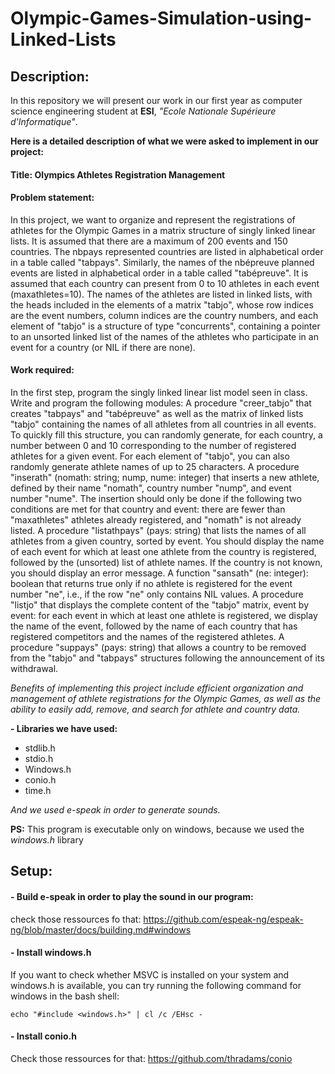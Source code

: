 # Olympic-Games-Simulation-using-Linked-Lists

## Description:
In this repository we will present our work in our first year as computer science engineering student at **ESI**, *"Ecole Nationale Supérieure d'Informatique"*.

**Here is a detailed description of what we were asked to implement in our project:**

#### Title: Olympics Athletes Registration Management

#### Problem statement:
 In this project, we want to organize and represent the registrations of athletes for the Olympic Games in a matrix structure of singly linked linear lists. It is assumed that there are a maximum of 200 events and 150 countries. The nbpays represented countries are listed in alphabetical order in a table called "tabpays". Similarly, the names of the nbépreuve planned events are listed in alphabetical order in a table called "tabépreuve". It is assumed that each country can present from 0 to 10 athletes in each event (maxathletes=10). The names of the athletes are listed in linked lists, with the heads included in the elements of a matrix "tabjo", whose row indices are the event numbers, column indices are the country numbers, and each element of "tabjo" is a structure of type "concurrents", containing a pointer to an unsorted linked list of the names of the athletes who participate in an event for a country (or NIL if there are none).

#### Work required:
 In the first step, program the singly linked linear list model seen in class.
Write and program the following modules:
A procedure "creer_tabjo" that creates "tabpays" and "tabépreuve" as well as the matrix of linked lists "tabjo" containing the names of all athletes from all countries in all events. To quickly fill this structure, you can randomly generate, for each country, a number between 0 and 10 corresponding to the number of registered athletes for a given event. For each element of "tabjo", you can also randomly generate athlete names of up to 25 characters.
A procedure "inserath" (nomath: string; nump, nume: integer) that inserts a new athlete, defined by their name "nomath", country number "nump", and event number "nume". The insertion should only be done if the following two conditions are met for that country and event: there are fewer than "maxathletes" athletes already registered, and "nomath" is not already listed.
A procedure "listathpays" (pays: string) that lists the names of all athletes from a given country, sorted by event. You should display the name of each event for which at least one athlete from the country is registered, followed by the (unsorted) list of athlete names. If the country is not known, you should display an error message.
A function "sansath" (ne: integer): boolean that returns true only if no athlete is registered for the event number "ne", i.e., if the row "ne" only contains NIL values.
A procedure "listjo" that displays the complete content of the "tabjo" matrix, event by event: for each event in which at least one athlete is registered, we display the name of the event, followed by the name of each country that has registered competitors and the names of the registered athletes.
A procedure "suppays" (pays: string) that allows a country to be removed from the "tabjo" and "tabpays" structures following the announcement of its withdrawal.

*Benefits of implementing this project include efficient organization and management of athlete registrations for the Olympic Games, as well as the ability to easily add, remove, and search for athlete and country data.*

**- Libraries we have used:**
- stdlib.h
- stdio.h
- Windows.h
- conio.h
- time.h

*And we used e-speak in order to generate sounds.*

**PS:** This program is executable only on windows, because we used the *windows.h* library

## Setup:
#### - Build e-speak in order to play the sound in our program: 
check those ressources fo that: https://github.com/espeak-ng/espeak-ng/blob/master/docs/building.md#windows

#### - Install windows.h 
If you want to check whether MSVC is installed on your system and windows.h is available, you can try running the following command for windows in the bash shell:

``` echo "#include <windows.h>" | cl /c /EHsc - ```

#### - Install conio.h
Check those ressources for that: https://github.com/thradams/conio
